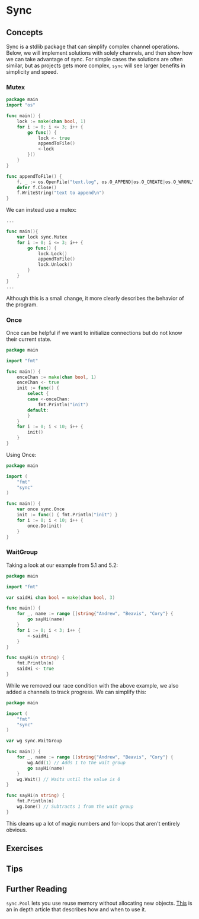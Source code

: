 # Sync

## Concepts

Sync is a stdlib package that can simplify complex channel operations. Below, we will implement solutions with solely channels, and then show how we can take advantage of sync. For simple cases the solutions are often similar, but as projects gets more complex, `sync` will see larger benefits in simplicity and speed.

### Mutex

```go
package main
import "os"

func main() {
    lock := make(chan bool, 1)
    for i := 0; i <= 3; i++ {
        go func() {
            lock <- true
            appendToFile()
            <-lock
        }()
    }
}

func appendToFile() {
    f, _ := os.OpenFile("text.log", os.O_APPEND|os.O_CREATE|os.O_WRONLY, 0644)
    defer f.Close()
    f.WriteString("text to append\n")
}
```

We can instead use a mutex:

```go
...

func main(){
    var lock sync.Mutex
    for i := 0; i <= 3; i++ {
        go func() {
            lock.Lock()
            appendToFile()
            lock.Unlock()
        }
    }
}
...
```

Although this is a small change, it more clearly describes the behavior of the program.

### Once

Once can be helpful if we want to initialize connections but do not know their current state.

```go
package main

import "fmt"

func main() {
    onceChan := make(chan bool, 1)
    onceChan <- true
    init := func() {
        select {
        case <-onceChan:
            fmt.Println("init")
        default:
        }
    }
    for i := 0; i < 10; i++ {
        init()
    }
}
```

Using Once:

```go
package main

import (
    "fmt"
    "sync"
)

func main() {
    var once sync.Once
    init := func() { fmt.Println("init") }
    for i := 0; i < 10; i++ {
        once.Do(init)
    }
}
```

### WaitGroup

Taking a look at our example from 5.1 and 5.2:

```go
package main

import "fmt"

var saidHi chan bool = make(chan bool, 3)

func main() {
    for _, name := range []string{"Andrew", "Beavis", "Cory"} {
        go sayHi(name)
    }
    for i := 0; i < 3; i++ {
        <-saidHi
    }
}

func sayHi(n string) {
    fmt.Println(n)
    saidHi <- true
}
```

While we removed our race condition with the above example, we also added a channels to track progress. We can simplify this:

```go
package main

import (
    "fmt"
    "sync"
)

var wg sync.WaitGroup

func main() {
    for _, name := range []string{"Andrew", "Beavis", "Cory"} {
        wg.Add(1) // Adds 1 to the wait group
        go sayHi(name)
    }
    wg.Wait() // Waits until the value is 0
}

func sayHi(n string) {
    fmt.Println(n)
    wg.Done() // Subtracts 1 from the wait group
}
```

This cleans up a lot of magic numbers and for-loops that aren't entirely obvious.



## Exercises

## Tips

## Further Reading

`sync.Pool` lets you use reuse memory without allocating new objects. [This](https://medium.com/a-journey-with-go/go-understand-the-design-of-sync-pool-2dde3024e277) is an in depth article that describes how and when to use it.